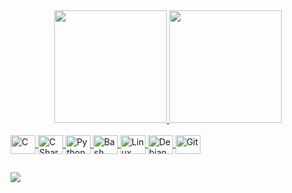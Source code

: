 <!-- GitHub Stats: https://github.com/anuraghazra/github-readme-stats -->
<!-- Stats themes: https://github.com/anuraghazra/github-readme-stats/tree/master/themes -->

<div align="center">
  <a href="https://github.com/caique-garbim">
  <img height="180em" src="https://github-readme-stats.vercel.app/api?username=caique-garbim&show_icons=true&theme=algolia&include_all_commits=true&count_private=true"/>
  <img height="180em" src="https://github-readme-stats.vercel.app/api/top-langs/?username=caique-garbim&layout=compact&langs_count=7&theme=algolia"/>
</div>

<!-- Technology icons: https://devicon.dev/ -->
<div style="display: inline_block"><br>
  <img align="center" alt="C" height="30" width="40" src="https://cdn.jsdelivr.net/gh/devicons/devicon/icons/c/c-original.svg">
  <img align="center" alt="C Sharp" height="30" width="40" src="https://cdn.jsdelivr.net/gh/devicons/devicon/icons/csharp/csharp-original.svg">
  <img align="center" alt="Python" height="30" width="40" src="https://cdn.jsdelivr.net/gh/devicons/devicon/icons/python/python-original.svg">
  <img align="center" alt="Bash" height="30" width="40" src="https://cdn.jsdelivr.net/gh/devicons/devicon/icons/bash/bash-original.svg">
  <img align="center" alt="Linux" height="30" width="40" src="https://cdn.jsdelivr.net/gh/devicons/devicon/icons/linux/linux-original.svg">
  <img align="center" alt="Debian" height="30" width="40" src="https://cdn.jsdelivr.net/gh/devicons/devicon/icons/debian/debian-original.svg">
  <img align="center" alt="Git" height="30" width="40" src="https://cdn.jsdelivr.net/gh/devicons/devicon/icons/git/git-original.svg">
</div>

  ##
 
<!-- <div align="center"> -->
  <!-- <img height="150em" src="https://desecsecurity.com/academy/uploads/badges/network_analyst.png"/> -->
  <!-- <img height="150em" src="https://desecsecurity.com/academy/uploads/badges/vulnerability_analyst.png"/> -->
  <!-- <img height="150em" src="https://desecsecurity.com/academy/uploads/badges/vulnerability_research.png"/> -->
  <!-- <img height="150em" src="https://desecsecurity.com/academy/uploads/badges/social_engineer.png"/> -->
  <!-- <img height="150em" src="https://desecsecurity.com/academy/uploads/badges/pentester.png"/> -->
  <!-- <img height="150em" src="https://desecsecurity.com/academy/uploads/badges/skill_pentest_fundamentals.png"/> -->
  <!-- <img height="150em" src="https://desecsecurity.com/academy/uploads/badges/skill_scripting_programing.png"/> -->
  <!-- <img height="150em" src="https://desecsecurity.com/academy/uploads/badges/skill_opensource_intelligence.png"/> -->
  <!-- <img height="150em" src="https://desecsecurity.com/academy/uploads/badges/skill_password_cracker.png"/> -->
  <!-- <img height="150em" src="https://desecsecurity.com/academy/uploads/badges/skill_internal_assessment.png"/> -->
  <!-- <img height="150em" src="https://desecsecurity.com/academy/uploads/badges/skill_web_hacking.png"/> -->
  <!-- <img height="150em" src="https://desecsecurity.com/academy/uploads/badges/skill_post_exploitation.png"/> -->
  <!-- <img height="150em" src="https://desecsecurity.com/academy/uploads/badges/skill_ctf_player.png"/> -->
<!-- </div> -->

<!-- Contact badges: https://dev.to/envoy_/150-badges-for-github-pnk -->
<div>
  <a href="https://www.linkedin.com/in/caique-garbim/" target="_blank"><img src="https://img.shields.io/badge/-LinkedIn-%230077B5?style=for-the-badge&logo=linkedin&logoColor=white" target="_blank"></a>
</div>

<!---Profile Counter
<div>
  <br/>
  <p align="center">
    Número de visitas: <br> <img src="https://profile-counter.glitch.me/caique-garbim/count.svg" alt="contador de visitas">
  </p>
</div>
--->
